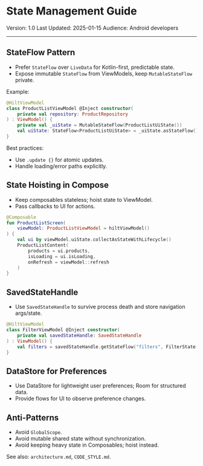 # State Management Guide

Version: 1.0
Last Updated: 2025-01-15
Audience: Android developers

---

## StateFlow Pattern
- Prefer `StateFlow` over `LiveData` for Kotlin-first, predictable state.
- Expose immutable `StateFlow` from ViewModels, keep `MutableStateFlow` private.

Example:
```kotlin
@HiltViewModel
class ProductListViewModel @Inject constructor(
    private val repository: ProductRepository
) : ViewModel() {
    private val _uiState = MutableStateFlow(ProductListUiState())
    val uiState: StateFlow<ProductListUiState> = _uiState.asStateFlow()
}
```

Best practices:
- Use `.update {}` for atomic updates.
- Handle loading/error paths explicitly.

## State Hoisting in Compose
- Keep composables stateless; hoist state to ViewModel.
- Pass callbacks to UI for actions.

```kotlin
@Composable
fun ProductListScreen(
    viewModel: ProductListViewModel = hiltViewModel()
) {
    val ui by viewModel.uiState.collectAsStateWithLifecycle()
    ProductListContent(
        products = ui.products,
        isLoading = ui.isLoading,
        onRefresh = viewModel::refresh
    )
}
```

## SavedStateHandle
- Use `SavedStateHandle` to survive process death and store navigation args/state.

```kotlin
@HiltViewModel
class FilterViewModel @Inject constructor(
    private val savedStateHandle: SavedStateHandle
) : ViewModel() {
    val filters = savedStateHandle.getStateFlow("filters", FilterState())
}
```

## DataStore for Preferences
- Use DataStore for lightweight user preferences; Room for structured data.
- Provide flows for UI to observe preference changes.

## Anti-Patterns
- Avoid `GlobalScope`.
- Avoid mutable shared state without synchronization.
- Avoid keeping heavy state in Composables; hoist instead.

See also: `architecture.md`, `CODE_STYLE.md`.
